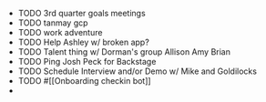 - TODO 3rd quarter goals meetings
- TODO tanmay gcp
- TODO work adventure
- TODO Help Ashley w/ broken app?
- TODO Talent thing w/ Dorman's group Allison Amy Brian
- TODO Ping Josh Peck for Backstage
- TODO Schedule Interview and/or Demo w/ Mike and Goldilocks
- TODO #[[Onboarding checkin bot]]
-